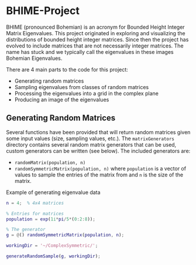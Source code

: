 # BHIME-Project

BHIME (pronounced Bohemian) is an acronym for Bounded Height Integer Matrix Eigenvalues. This project originated in exploring and visualizing the distributions of bounded height integer matrices. Since then the project has evolved to include matrices that are not necessarily integer matrices. The name has stuck and we typically call the eigenvalues in these images Bohemian Eigenvalues.

There are 4 main parts to the code for this project:
- Generating random matrices
- Sampling eigenvalues from classes of random matrices
- Processing the eigenvalues into a grid in the complex plane
- Producing an image of the eigenvalues

## Generating Random Matrices
Several functions have been provided that will return random matrices given some input values (size, sampling values, etc.). The `matrixGenerators` directory contains several random matrix generators that can be used, custom generators can be written (see below). The included generators are:
- `randomMatrix(population, n)`
- `randomSymmetricMatrix(population, n)`
where `population` is a vector of values to sample the entries of the matrix from and `n` is the size of the matrix.

Example of generating eigenvalue data
```matlab
n = 4;  % 4x4 matrices

% Entries for matrices
population = exp(1i*pi/5*(0:2:8));

% The generator
g = @() randomSymmetricMatrix(population, n);

workingDir = '~/ComplexSymmetric/';

generateRandomSample(g, workingDir);

```